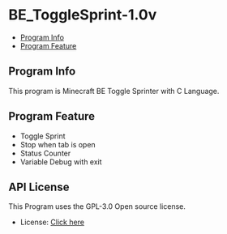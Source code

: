 # BE_ToggleSprint-1.0v

- [Program Info](https://github.com/ProjectTL12345/BE_ToggleSprint#program-info)
- [Program Feature](https://github.com/ProjectTL12345/BE_ToggleSprint#program-feature)

## Program Info
This program is Minecraft BE Toggle Sprinter with C Language.

## Program Feature
- Toggle Sprint
- Stop when tab is open
- Status Counter
- Variable Debug with exit

## API License
This Program uses the GPL-3.0 Open source license.
- License: [Click here](https://github.com/ProjectTL12345/BE_ToggleSprint/blob/main/LICENSE)
